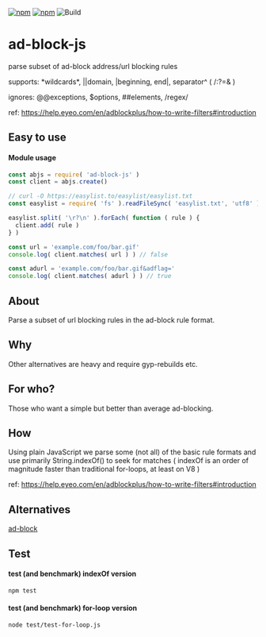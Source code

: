 [![npm](https://img.shields.io/npm/v/ad-block-js.svg?maxAge=3600&style=flat-square)](https://www.npmjs.com/package/ad-block-js)
[![npm](https://img.shields.io/npm/l/ad-block-js.svg?maxAge=3600&style=flat-square)](https://github.com/talmobi/ad-block-js/blob/master/LICENSE)
![Build](https://github.com/talmobi/ad-block-js/workflows/Build/badge.svg)

#  ad-block-js
parse subset of ad-block address/url blocking rules

supports: \*wildcards\*, ||domain, |beginning, end|, separator^ ( /:?=& )

ignores: @@exceptions, $options, ##elements, /regex/

ref: https://help.eyeo.com/en/adblockplus/how-to-write-filters#introduction

## Easy to use

#### Module usage
```javascript
const abjs = require( 'ad-block-js' )
const client = abjs.create()

// curl -O https://easylist.to/easylist/easylist.txt
const easylist = require( 'fs' ).readFileSync( 'easylist.txt', 'utf8' )

easylist.split( '\r?\n' ).forEach( function ( rule ) {
  client.add( rule )
} )

const url = 'example.com/foo/bar.gif'
console.log( client.matches( url ) ) // false

const adurl = 'example.com/foo/bar.gif&adflag='
console.log( client.matches( adurl ) ) // true
```

## About
Parse a subset of url blocking rules in the ad-block rule format.

## Why
Other alternatives are heavy and require gyp-rebuilds etc.

## For who?
Those who want a simple but better than average ad-blocking.

## How
Using plain JavaScript we parse some (not all) of the basic rule formats
and use primarily String.indexOf() to seek for matches ( indexOf
is an order of magnitude faster than traditional for-loops,
at least on V8 )

ref: https://help.eyeo.com/en/adblockplus/how-to-write-filters#introduction

## Alternatives
[ad-block](https://www.npmjs.com/package/ad-block)

## Test

#### test (and benchmark) indexOf version
```
npm test
```

#### test (and benchmark) for-loop version
```
node test/test-for-loop.js
```

